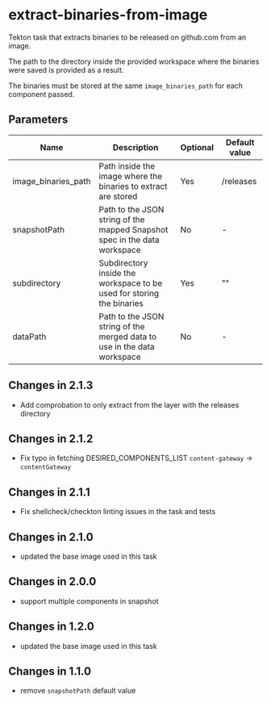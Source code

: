 # extract-binaries-from-image

Tekton task that extracts binaries to be released on github.com from an image.

The path to the directory inside the provided workspace where the binaries were
saved is provided as a result.

The binaries must be stored at the same `image_binaries_path` for each component
passed.

## Parameters

| Name                | Description                                                                | Optional | Default value |
|---------------------|----------------------------------------------------------------------------|----------|---------------|
| image_binaries_path | Path inside the image where the binaries to extract are stored             | Yes      | /releases     |
| snapshotPath        | Path to the JSON string of the mapped Snapshot spec in the data workspace  | No       | -             |
| subdirectory        | Subdirectory inside the workspace to be used for storing the binaries      | Yes      | ""            |
| dataPath            | Path to the JSON string of the merged data to use in the data workspace    | No       | -             |

## Changes in 2.1.3
* Add comprobation to only extract from the layer with the releases directory

## Changes in 2.1.2
* Fix typo in fetching DESIRED_COMPONENTS_LIST `content-gateway` -> `contentGateway`

## Changes in 2.1.1
* Fix shellcheck/checkton linting issues in the task and tests

## Changes in 2.1.0
* updated the base image used in this task

## Changes in 2.0.0
* support multiple components in snapshot

## Changes in 1.2.0
* updated the base image used in this task

## Changes in 1.1.0
* remove `snapshotPath` default value
